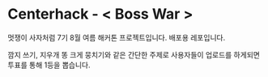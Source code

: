 # Centerhack - < Boss War >

멋쟁이 사자처럼 7기 8월 여름 해커톤 프로젝트입니다. 배포용 레포입니다.

깜지 쓰기, 지우개 똥 크게 뭉치기와 같은 간단한 주제로 사용자들이 업로드를 하게되면 투표를 통해 1등을 뽑습니다.
